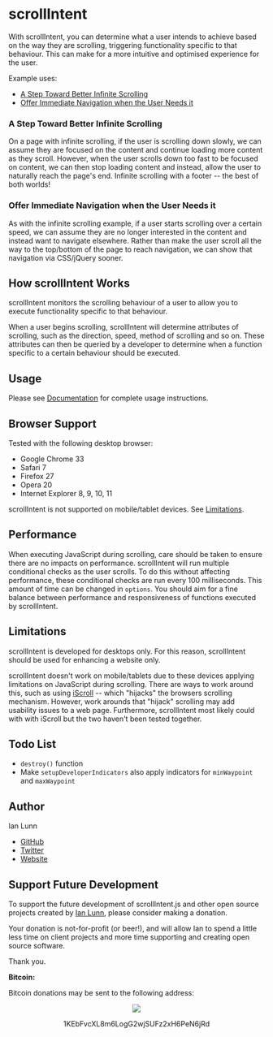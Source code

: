 # scrollIntent

With scrollIntent, you can determine what a user intends to achieve based on the way they are scrolling, triggering functionality specific to that behaviour. This can make for a more intuitive and optimised experience for the user.

Example uses:

- [A Step Toward Better Infinite Scrolling](#a-step-toward-better-infinite-scrolling)
- [Offer Immediate Navigation when the User Needs it](#offer-immediate-navigation-when-the-user-needs-it)

### A Step Toward Better Infinite Scrolling

On a page with infinite scrolling, if the user is scrolling down slowly, we can assume they are focused on the content and continue loading more content as they scroll. However, when the user scrolls down too fast to be focused on content, we can then stop loading content and instead, allow the user to naturally reach the page's end. Infinite scrolling with a footer -- the best of both worlds!

### Offer Immediate Navigation when the User Needs it

As with the infinite scrolling example, if a user starts scrolling over a certain speed, we can assume they are no longer interested in the content and instead want to navigate elsewhere. Rather than make the user scroll all the way to the top/bottom of the page to reach navigation, we can show that navigation via CSS/jQuery sooner.

## How scrollIntent Works

scrollIntent monitors the scrolling behaviour of a user to allow you to execute functionality specific to that behaviour.

When a user begins scrolling, scrollIntent will determine attributes of scrolling, such as the direction, speed, method of scrolling and so on. These attributes can then be queried by a developer to determine when a function specific to a certain behaviour should be executed.

## Usage

Please see [Documentation](https://github.com/IanLunn/scrollIntent/blob/master/documentation.md) for complete usage instructions.

## Browser Support

Tested with the following desktop browser:

- Google Chrome 33
- Safari 7
- Firefox 27
- Opera 20
- Internet Explorer 8, 9, 10, 11

scrollIntent is not supported on mobile/tablet devices. See [Limitations](#limitations).

## Performance

When executing JavaScript during scrolling, care should be taken to ensure there are no impacts on performance. scrollIntent will run multiple conditional checks as the user scrolls. To do this without affecting performance, these conditional checks are run every 100 milliseconds. This amount of time can be changed in `options`. You should aim for a fine balance between performance and responsiveness of functions executed by scrollIntent.

## Limitations

scrollIntent is developed for desktops only. For this reason, scrollIntent should be used for enhancing a website only.

scrollIntent doesn't work on mobile/tablets due to these devices applying limitations on JavaScript during scrolling. There are ways to work around this, such as using [iScroll](http://cubiq.org/iscroll-5) -- which "hijacks" the browsers scrolling mechanism. However, work arounds that "hijack" scrolling may add usability issues to a web page. Furthermore, scrollIntent most likely could with with iScroll but the two haven't been tested together.

## Todo List

- `destroy()` function
- Make `setupDeveloperIndicators` also apply indicators for `minWaypoint` and `maxWaypoint`

## Author

Ian Lunn

- [GitHub](https://github.com/IanLunn)
- [Twitter](https://twitter.com/IanLunn)
- [Website](http://ianlunn.co.uk/)

## Support Future Development

To support the future development of scrollIntent.js and other open source projects created by [Ian Lunn](https://github.com/IanLunn), please consider making a donation.

Your donation is not-for-profit (or beer!), and will allow Ian to spend a little less time on client projects and more time supporting and creating open source software.

Thank you.

**Bitcoin:**

Bitcoin donations may be sent to the following address:

<div style="text-align: center;">
<a href="bitcoin:1KEbFvcXL8m6LogG2wjSUFz2xH6PeN6jRd?label=scrollIntent%20Development"><img src="http://ianlunn.co.uk/images/btc-donate.jpg" /></a>
<p>1KEbFvcXL8m6LogG2wjSUFz2xH6PeN6jRd</p>
</div>
